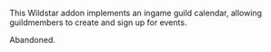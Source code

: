 This Wildstar addon implements an ingame guild calendar, allowing guildmembers to create and sign up for events.

Abandoned.
